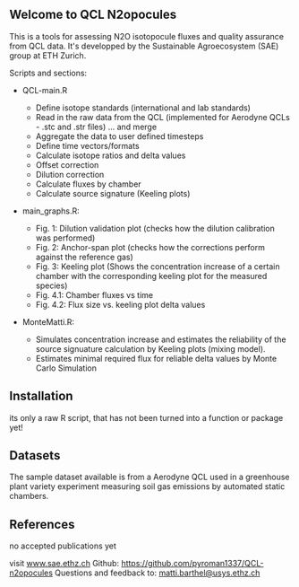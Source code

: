 ## Welcome to QCL N2opocules

This is a tools for assessing N2O isotopocule fluxes and quality assurance from QCL data. It's developped by the Sustainable Agroecosystem (SAE) group at ETH Zurich. 

Scripts and sections:

- QCL-main.R
  - Define isotope standards (international and lab standards)
  - Read in the raw data from the QCL (implemented for Aerodyne QCLs - .stc and .str files) ... and merge
  - Aggregate the data to user defined timesteps
  - Define time vectors/formats
  - Calculate isotope ratios and delta values
  - Offset correction
  - Dilution correction
  - Calculate fluxes by chamber
  - Calculate source signature (Keeling plots)
  
- main_graphs.R:
  - Fig. 1: Dilution validation plot (checks how the dilution calibration was performed)
  - Fig. 2: Anchor-span plot (checks how the corrections perform against the reference gas)
  - Fig. 3: Keeling plot (Shows the concentration increase of a certain chamber with the corresponding keeling plot for the measured species)
  - Fig. 4.1: Chamber fluxes vs time
  - Fig. 4.2: Flux size vs. keeling plot delta values
- MonteMatti.R:
  - Simulates concentration increase and estimates the reliability of the source signuature calculation by Keeling plots (mixing model).
  - Estimates minimal required flux for reliable delta values by Monte Carlo Simulation

## Installation

its only a raw R script, that has not been turned into a function or package yet!


## Datasets

The sample dataset available is from a Aerodyne QCL used in a greenhouse plant variety experiment measuring soil gas emissions by automated static chambers. 


## References 

no accepted publications yet

visit www.sae.ethz.ch 
Github: https://github.com/pyroman1337/QCL-n2opocules 
Questions and feedback to: matti.barthel@usys.ethz.ch 

